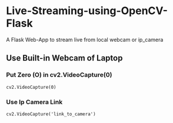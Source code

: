 # Live-Streaming-using-OpenCV-Flask
A Flask Web-App to stream live from local webcam or ip_camera

## Use Built-in Webcam of Laptop

### Put Zero (O) in cv2.VideoCapture(0)

``` cv2.VideoCapture(0) ```

### Use Ip Camera Link
``` cv2.VideoCapture('link_to_camera')  ```

